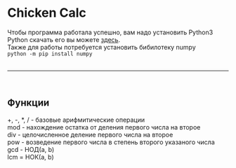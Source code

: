 # Chicken Calc
<p>Чтобы программа работала успешно, вам надо установить Python3</br>
Python скачать его вы можете <a href="https://www.python.org/downloads/">здесь</a>.</br>
Также для работы потребуется установить бибилотеку numpy </br>
<code>python -m pip install numpy</code> </br></br>
<hr></p>
</br>
<h2><strong>Функции</strong></h2><p>
+, -, *, / - базовые арифмитические операции</br>
mod - нахождение остатка от деления первого числа на второе</br>
div - целочисленное деление первого числа на второе</br>
pow - возведение первого числа в степень второго указаного числа</br>
gcd - НОД(a, b)</br>
lcm = НОК(a, b)</br>
</p>

